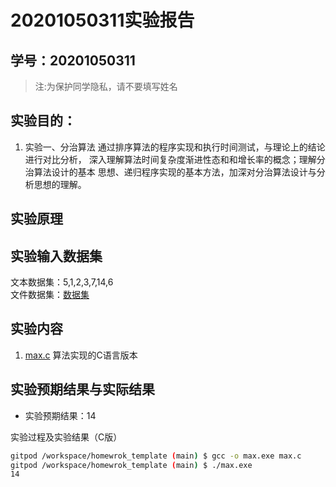 # 20201050311实验报告

## 学号：20201050311

>注:为保护同学隐私，请不要填写姓名

## 实验目的：

1. 实验一、分治算法
通过排序算法的程序实现和执行时间测试，与理论上的结论进行对比分析，
深入理解算法时间复杂度渐进性态和和增长率的概念；理解分治算法设计的基本
思想、递归程序实现的基本方法，加深对分治算法设计与分析思想的理解。

## 实验原理


## 实验输入数据集

文本数据集：5,1,2,3,7,14,6  
文件数据集：[数据集](./data/list.txt)

## 实验内容

1. [max.c](max.c) 算法实现的C语言版本

## 实验预期结果与实际结果
+ 实验预期结果：14



实验过程及实验结果（C版）

```bash
gitpod /workspace/homewrok_template (main) $ gcc -o max.exe max.c
gitpod /workspace/homewrok_template (main) $ ./max.exe 
14

```